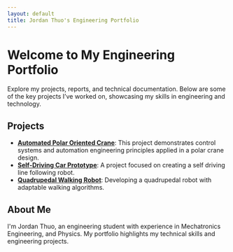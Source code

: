 ```yaml
---
layout: default
title: Jordan Thuo's Engineering Portfolio
---
```


# Welcome to My Engineering Portfolio

Explore my projects, reports, and technical documentation. Below are some of the key projects I’ve worked on, showcasing my skills in engineering and technology.

## Projects

- **[Automated Polar Oriented Crane](https://1drv.ms/b/s!AttY_GggSpWxgaNuUjbsCmmlIma3yQ?e=olPPTb)**: This project demonstrates control systems and automation engineering principles applied in a polar crane design.
- **[Self-Driving Car Prototype](https://1drv.ms/b/s!AttY_GggSpWxgaxw8szj7eTHjYpSGA?e=j829kr)**: A project focused on creating a self driving line following robot.
- **[Quadrupedal Walking Robot](https://1drv.ms/b/s!AttY_GggSpWxgaxvMDO9JarKkVoOSQ?e=OxaAEk)**: Developing a quadrupedal robot with adaptable walking algorithms.

## About Me

I'm Jordan Thuo, an engineering student with experience in Mechatronics Engineering, and Physics. My portfolio highlights my technical skills and engineering projects.
